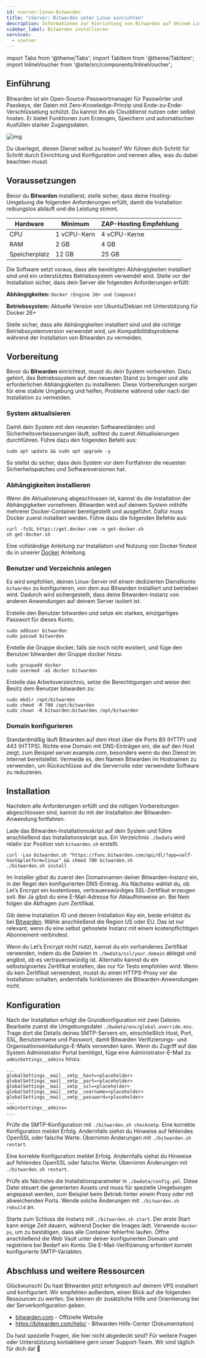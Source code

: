 ```yaml
---
id: vserver-linux-bitwarden
title: "vServer: Bitwarden unter Linux einrichten"
description: Informationen zur Einrichtung von Bitwarden auf deinem Linux VPS von ZAP-Hosting - ZAP-Hosting.com Dokumentation
sidebar_label: Bitwarden installieren
services:
  - vserver
---
```


import Tabs from '@theme/Tabs';
import TabItem from '@theme/TabItem';
import InlineVoucher from '@site/src/components/InlineVoucher';

## Einführung

Bitwarden ist ein Open-Source-Passwortmanager für Passwörter und Passkeys, der Daten mit Zero-Knowledge-Prinzip und Ende-zu-Ende-Verschlüsselung schützt. Du kannst ihn als Clouddienst nutzen oder selbst hosten. Er bietet Funktionen zum Erzeugen, Speichern und automatischen Ausfüllen starker Zugangsdaten. 

![img](https://screensaver01.zap-hosting.com/index.php/s/RwKmstAct5kNQwB/preview)

Du überlegst, diesen Dienst selbst zu hosten? Wir führen dich Schritt für Schritt durch Einrichtung und Konfiguration und nennen alles, was du dabei beachten musst.

<InlineVoucher />



## Voraussetzungen

Bevor du **Bitwarden** installierst, stelle sicher, dass deine Hosting-Umgebung die folgenden Anforderungen erfüllt, damit die Installation reibungslos abläuft und die Leistung stimmt.

| Hardware   | Minimum       | ZAP-Hosting Empfehlung |
| ---------- | ------------- | ---------------------- |
| CPU        | 1 vCPU-Kern   | 4 vCPU-Kerne           |
| RAM        | 2 GB          | 4 GB                   |
| Speicherplatz | 12 GB      | 25 GB                  |

Die Software setzt voraus, dass alle benötigten Abhängigkeiten installiert sind und ein unterstütztes Betriebssystem verwendet wird. Stelle vor der Installation sicher, dass dein Server die folgenden Anforderungen erfüllt:

**Abhängigkeiten:** `Docker (Engine 26+ und Compose)` 

**Betriebssystem:** Aktuelle Version von Ubuntu/Debian mit Unterstützung für Docker 26+

Stelle sicher, dass alle Abhängigkeiten installiert sind und die richtige Betriebssystemversion verwendet wird, um Kompatibilitätsprobleme während der Installation von Bitwarden zu vermeiden.



## Vorbereitung

Bevor du **Bitwarden** einrichtest, musst du dein System vorbereiten. Dazu gehört, das Betriebssystem auf den neuesten Stand zu bringen und alle erforderlichen Abhängigkeiten zu installieren. Diese Vorbereitungen sorgen für eine stabile Umgebung und helfen, Probleme während oder nach der Installation zu vermeiden.


### System aktualisieren
Damit dein System mit den neuesten Softwareständen und Sicherheitsverbesserungen läuft, solltest du zuerst Aktualisierungen durchführen. Führe dazu den folgenden Befehl aus:

```
sudo apt update && sudo apt upgrade -y
```
So stellst du sicher, dass dein System vor dem Fortfahren die neuesten Sicherheitspatches und Softwareversionen hat.

### Abhängigkeiten installieren
Wenn die Aktualisierung abgeschlossen ist, kannst du die Installation der Abhängigkeiten vornehmen. Bitwarden wird auf deinem System mithilfe mehrerer Docker-Container bereitgestellt und ausgeführt. Dafür muss Docker zuerst installiert werden. Führe dazu die folgenden Befehle aus: 

```
curl -fsSL https://get.docker.com -o get-docker.sh
sh get-docker.sh
```

Eine vollständige Anleitung zur Installation und Nutzung von Docker findest du in unserer [Docker](vserver-linux-docker.md) Anleitung.



### Benutzer und Verzeichnis anlegen

Es wird empfohlen, deinen Linux-Server mit einem dedizierten Dienstkonto `bitwarden` zu konfigurieren, von dem aus Bitwarden installiert und betrieben wird. Dadurch wird sichergestellt, dass deine Bitwarden-Instanz von anderen Anwendungen auf deinem Server isoliert ist.

Erstelle den Benutzer bitwarden und setze ein starkes, einzigartiges Passwort für dieses Konto.

```
sudo adduser bitwarden
sudo passwd bitwarden
```

Erstelle die Gruppe docker, falls sie noch nicht existiert, und füge den Benutzer bitwarden der Gruppe docker hinzu:

```
sudo groupadd docker
sudo usermod -aG docker bitwarden
```

Erstelle das Arbeitsverzeichnis, setze die Berechtigungen und weise den Besitz dem Benutzer bitwarden zu:
```
sudo mkdir /opt/bitwarden
sudo chmod -R 700 /opt/bitwarden
sudo chown -R bitwarden:bitwarden /opt/bitwarden
```



### Domain konfigurieren

Standardmäßig läuft Bitwarden auf dem Host über die Ports 80 (HTTP) und 443 (HTTPS). Richte eine Domain mit DNS-Einträgen ein, die auf den Host zeigt, zum Beispiel server.example.com, besonders wenn du den Dienst im Internet bereitstellst. Vermeide es, den Namen Bitwarden im Hostnamen zu verwenden, um Rückschlüsse auf die Serverrolle oder verwendete Software zu reduzieren.




## Installation
Nachdem alle Anforderungen erfüllt und die nötigen Vorbereitungen abgeschlossen sind, kannst du mit der Installation der Bitwarden-Anwendung fortfahren.

Lade das Bitwarden-Installationsskript auf dein System und führe anschließend das Installationsskript aus. Ein Verzeichnis `./bwdata` wird relativ zur Position von `bitwarden.sh` erstellt.

```
curl -Lso bitwarden.sh "https://func.bitwarden.com/api/dl/?app=self-host&platform=linux" && chmod 700 bitwarden.sh
./bitwarden.sh install
```

Im Installer gibst du zuerst den Domainnamen deiner Bitwarden-Instanz ein, in der Regel den konfigurierten DNS-Eintrag. Als Nächstes wählst du, ob Let’s Encrypt ein kostenloses, vertrauenswürdiges SSL-Zertifikat erzeugen soll. Bei Ja gibst du eine E-Mail-Adresse für Ablaufhinweise an. Bei Nein folgen die Abfragen zum Zertifikat. 

Gib deine Installation ID und deinen Installation Key ein, beide erhältst du bei [Bitwarden](https://bitwarden.com/host). Wähle anschließend die Region US oder EU. Das ist nur relevant, wenn du eine selbst gehostete Instanz mit einem kostenpflichtigen Abonnement verbindest. 

Wenn du Let’s Encrypt nicht nutzt, kannst du ein vorhandenes Zertifikat verwenden, indem du die Dateien in `./bwdata/ssl/your.domain` ablegst und angibst, ob es vertrauenswürdig ist. Alternativ kannst du ein selbstsigniertes Zertifikat erstellen, das nur für Tests empfohlen wird. Wenn du kein Zertifikat verwendest, musst du einen HTTPS-Proxy vor die Installation schalten, andernfalls funktionieren die Bitwarden-Anwendungen nicht.



## Konfiguration

Nach der Installation erfolgt die Grundkonfiguration mit zwei Dateien. Bearbeite zuerst die Umgebungsdatei `./bwdata/env/global.override.env`. Trage dort die Details deines SMTP-Servers ein, einschließlich Host, Port, SSL, Benutzername und Passwort, damit Bitwarden Verifizierungs- und Organisationseinladungs-E-Mails versenden kann. Wenn du Zugriff auf das System Administrator Portal benötigst, füge eine Administrator-E-Mail zu `adminSettings__admins` hinzu.

```
...
globalSettings__mail__smtp__host=<placeholder>
globalSettings__mail__smtp__port=<placeholder>
globalSettings__mail__smtp__ssl=<placeholder>
globalSettings__mail__smtp__username=<placeholder>
globalSettings__mail__smtp__password=<placeholder>
...
adminSettings__admins=
...
```

Prüfe die SMTP-Konfiguration mit `./bitwarden.sh checksmtp`. Eine korrekte Konfiguration meldet Erfolg. Andernfalls siehst du Hinweise auf fehlendes OpenSSL oder falsche Werte. Übernimm Änderungen mit `./bitwarden.sh restart`.

Eine korrekte Konfiguration meldet Erfolg. Andernfalls siehst du Hinweise auf fehlendes OpenSSL oder falsche Werte. Übernimm Änderungen mit `./bitwarden.sh restart`.

Prüfe als Nächstes die Installationsparameter in `./bwdata/config.yml`. Diese Datei steuert die generierten Assets und muss für spezielle Umgebungen angepasst werden, zum Beispiel beim Betrieb hinter einem Proxy oder mit abweichenden Ports. Wende solche Änderungen mit `./bitwarden.sh rebuild` an.

Starte zum Schluss die Instanz mit `./bitwarden.sh start`. Der erste Start kann einige Zeit dauern, während Docker die Images lädt. Verwende `docker ps`, um zu bestätigen, dass alle Container fehlerfrei laufen. Öffne anschließend die Web Vault unter deiner konfigurierten Domain und registriere bei Bedarf ein Konto. Die E-Mail-Verifizierung erfordert korrekt konfigurierte SMTP-Variablen.

## Abschluss und weitere Ressourcen

Glückwunsch! Du hast Bitwarden jetzt erfolgreich auf deinem VPS installiert und konfiguriert. Wir empfehlen außerdem, einen Blick auf die folgenden Ressourcen zu werfen. Sie können dir zusätzliche Hilfe und Orientierung bei der Serverkonfiguration geben.

- [bitwarden.com](https://bitwarden.com/) - Offizielle Website
- https://bitwarden.com/help/ - Bitwarden Hilfe-Center (Dokumentation)

Du hast spezielle Fragen, die hier nicht abgedeckt sind? Für weitere Fragen oder Unterstützung kontaktiere gern unser Support-Team. Wir sind täglich für dich da! 🙂
